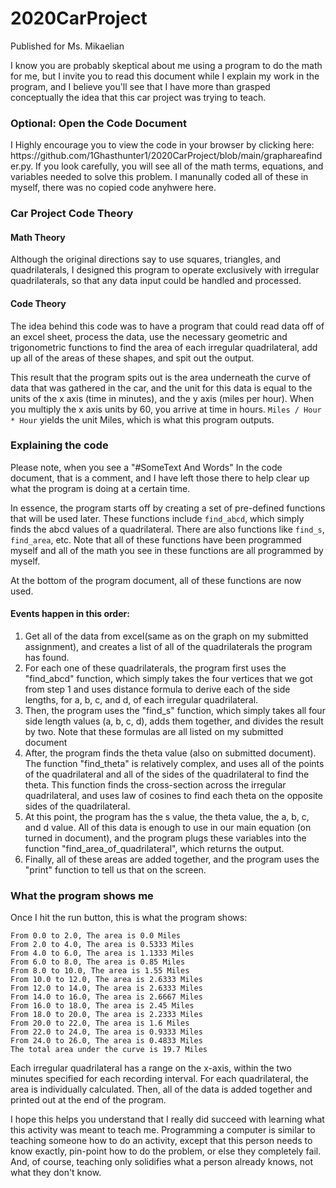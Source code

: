 # 2020CarProject
Published for Ms. Mikaelian

I know you are probably skeptical about me using a program to do the math for me, but I invite you to read this document while I explain my work in the program, and I believe you'll see that I have more than grasped conceptually the idea that this car project was trying to teach.

<h3> Optional: Open the Code Document </h3>
I Highly encourage you to view the code in your browser by clicking here: https://github.com/1Ghasthunter1/2020CarProject/blob/main/graphareafinder.py.
If you look carefully, you will see all of the math terms, equations, and variables needed to solve this problem. I manunally coded all of these in myself, there was no copied code anyhwere here. 

<h3> Car Project Code Theory </h3>
<h4> Math Theory </h4>
Although the original directions say to use squares, triangles, and quadrilaterals, I designed this program to operate exclusively with irregular quadrilaterals, so that any data input could be handled and processed. 
<h4> Code Theory </h4>
The idea behind this code was to have a program that could read data off of an excel sheet, process the data, use the necessary geometric and trigonometric functions to find the area of each irregular quadrilateral, add up all of the areas of these shapes, and spit out the output.

This result that the program spits out is the area underneath the curve of data that was gathered in the car, and the unit for this data is equal to the units of the x axis (time in minutes), and the y axis (miles per hour). When you multiply the x axis units by 60, you arrive at time in hours. 
`Miles / Hour * Hour` yields the unit Miles, which is what this program outputs.

<H3> Explaining the code </H3>
Please note, when you see a "#SomeText And Words" In the code document, that is a comment, and I have left those there to help clear up what the program is doing at a certain time.

In essence, the program starts off by creating a set of pre-defined functions that will be used later. These functions include `find_abcd`, which simply finds the abcd values of a quadrilateral. There are also functions like `find_s`, `find_area`, etc. Note that all of these functions have been programmed myself and all of the math you see in these functions are all programmed by myself.

At the bottom of the program document, all of these functions are now used. 
<h4> Events happen in this order: </h4>
<ol>
<li>Get all of the data from excel(same as on the graph on my submitted assignment), and creates a list of all of the quadrilaterals the program has found.</li>
<li>For each one of these quadrilaterals, the program first uses the "find_abcd" function, which simply takes the four vertices that we got from step 1 and uses distance formula to derive each of the side lengths, for a, b, c, and d, of each irregular quadrilateral.</li>
<li>Then, the program uses the "find_s" function, which simply takes all four side length values (a, b, c, d), adds them together, and divides the result by two. Note that these formulas are all listed on my submitted document</li>
<li>After, the program finds the theta value (also on submitted document). The function "find_theta" is relatively complex, and uses all of the points of the quadrilateral and all of the sides of the quadrilateral to find the theta. This function finds the cross-section across the irregular quadrilateral, and uses law of cosines to find each theta on the opposite sides of the quadrilateral.</li>
<li>At this point, the program has the s value, the theta value, the a, b, c, and d value. All of this data is enough to use in our main equation (on turned in document), and the program plugs these variables into the function "find_area_of_quadrilateral", which returns the output. </li>
<li> Finally, all of these areas are added together, and the program uses the "print" function to tell us that on the screen.</li>
</ol>
<H3> What the program shows me </H3>
<p>Once I hit the run button, this is what the program shows:</p>

    From 0.0 to 2.0, The area is 0.0 Miles
    From 2.0 to 4.0, The area is 0.5333 Miles  
    From 4.0 to 6.0, The area is 1.1333 Miles  
    From 6.0 to 8.0, The area is 0.85 Miles    
    From 8.0 to 10.0, The area is 1.55 Miles   
    From 10.0 to 12.0, The area is 2.6333 Miles
    From 12.0 to 14.0, The area is 2.6333 Miles
    From 14.0 to 16.0, The area is 2.6667 Miles
    From 16.0 to 18.0, The area is 2.45 Miles  
    From 18.0 to 20.0, The area is 2.2333 Miles
    From 20.0 to 22.0, The area is 1.6 Miles   
    From 22.0 to 24.0, The area is 0.9333 Miles
    From 24.0 to 26.0, The area is 0.4833 Miles
    The total area under the curve is 19.7 Miles

Each irregular quadrilateral has a range on the x-axis, within the two minutes specified for each recording interval. For each quadrilateral, the area is individually calculated. Then, all of the data is added together and printed out at the end of the program.

I hope this helps you understand that I really did succeed with learning what this activity was meant to teach me. Programming a computer is similar to teaching someone how to do an activity, except that this person needs to know exactly, pin-point how to do the problem, or else they completely fail. And, of course, teaching only solidifies what a person already knows, not what they don't know. 
